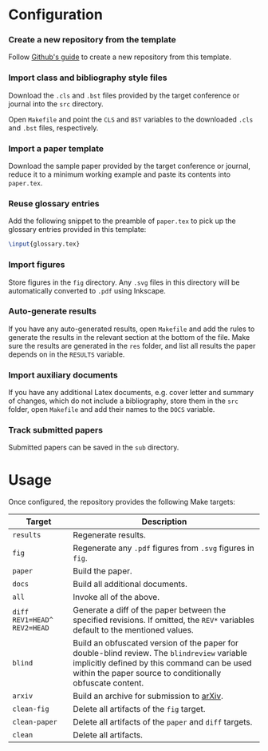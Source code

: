 # Configuration

### Create a new repository from the template
Follow [Github's guide](https://docs.github.com/en/repositories/creating-and-managing-repositories/creating-a-repository-from-a-template) to create a new repository from this template.

### Import class and bibliography style files

Download the `.cls` and `.bst` files provided by the target conference or journal into the `src` directory.

Open `Makefile` and point the `CLS` and `BST` variables to the downloaded `.cls` and `.bst` files, respectively.

### Import a paper template

Download the sample paper provided by the target conference or journal, reduce it to a minimum working example and paste its contents into `paper.tex`.

### Reuse glossary entries

Add the following snippet to the preamble of `paper.tex` to pick up the glossary entries provided in this template:
```latex
\input{glossary.tex}
```

### Import figures

Store figures in the `fig` directory. Any `.svg` files in this directory will be automatically converted to `.pdf` using Inkscape.

### Auto-generate results

If you have any auto-generated results, open `Makefile` and add the rules to generate the results in the relevant section at the bottom of the file. Make sure the results are generated in the `res` folder, and list all results the paper depends on in the `RESULTS` variable.

### Import auxiliary documents

If you have any additional Latex documents, e.g. cover letter and summary of changes, which do not include a bibliography, store them in the `src` folder, open `Makefile` and add their names to the `DOCS` variable.

### Track submitted papers

Submitted papers can be saved in the `sub` directory.

# Usage

Once configured, the repository provides the following Make targets:

|Target                     |Description|
|---------------------------|-----------|
|`results`                  |Regenerate results.|
|`fig`                      |Regenerate any `.pdf` figures from `.svg` figures in `fig`.|
|`paper`                    |Build the paper.|
|`docs`                     |Build all additional documents.|
|`all`                      |Invoke all of the above.|
|`diff REV1=HEAD^ REV2=HEAD`|Generate a diff of the paper between the specified revisions. If omitted, the `REV*` variables default to the mentioned values.|
|`blind`                    |Build an obfuscated version of the paper for double-blind review. The `blindreview` variable implicitly defined by this command can be used within the paper source to conditionally obfuscate content.|
|`arxiv`                    |Build an archive for submission to [arXiv](https://info.arxiv.org/help/submit_tex.html).|
|`clean-fig`                |Delete all artifacts of the `fig` target.|
|`clean-paper`              |Delete all artifacts of the `paper` and `diff` targets.|
|`clean`                    |Delete all artifacts.|
